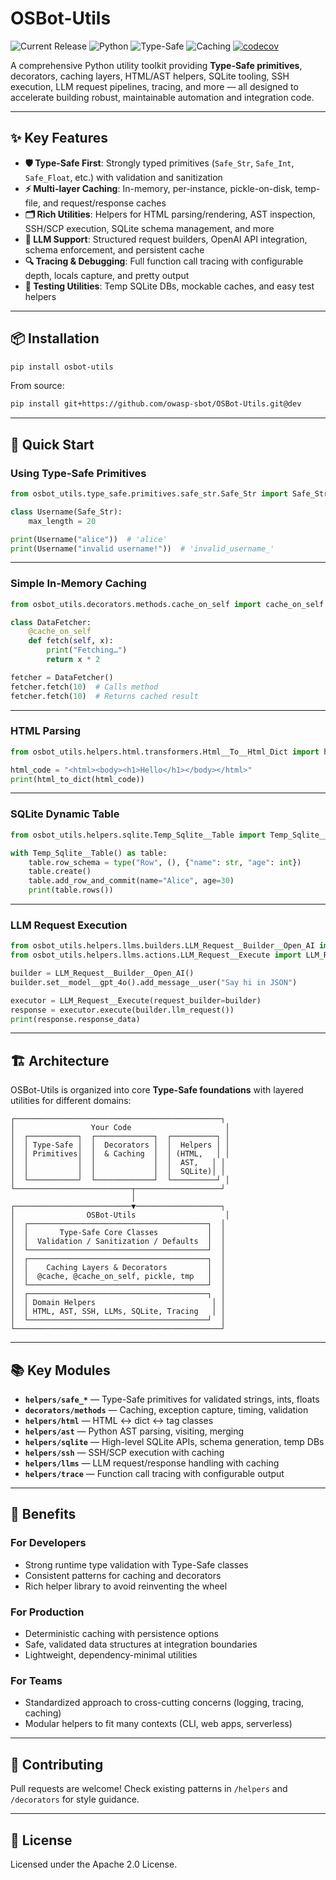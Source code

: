 # OSBot-Utils

![Current Release](https://img.shields.io/badge/release-v3.14.0-blue)
![Python](https://img.shields.io/badge/python-3.8+-green)
![Type-Safe](https://img.shields.io/badge/Type--Safe-✓-brightgreen)
![Caching](https://img.shields.io/badge/Caching-Built--In-orange)
[![codecov](https://codecov.io/gh/owasp-sbot/OSBot-Utils/graph/badge.svg?token=GNVW0COX1N)](https://codecov.io/gh/owasp-sbot/OSBot-Utils)

A comprehensive Python utility toolkit providing **Type-Safe primitives**, decorators, caching layers, HTML/AST helpers, SQLite tooling, SSH execution, LLM request pipelines, tracing, and more — all designed to accelerate building robust, maintainable automation and integration code.

---

## ✨ Key Features

* **🛡️ Type-Safe First**: Strongly typed primitives (`Safe_Str`, `Safe_Int`, `Safe_Float`, etc.) with validation and sanitization
* **⚡ Multi-layer Caching**: In-memory, per-instance, pickle-on-disk, temp-file, and request/response caches
* **🗂️ Rich Utilities**: Helpers for HTML parsing/rendering, AST inspection, SSH/SCP execution, SQLite schema management, and more
* **🧠 LLM Support**: Structured request builders, OpenAI API integration, schema enforcement, and persistent cache
* **🔍 Tracing & Debugging**: Full function call tracing with configurable depth, locals capture, and pretty output
* **🧪 Testing Utilities**: Temp SQLite DBs, mockable caches, and easy test helpers

---

## 📦 Installation

```bash
pip install osbot-utils
```

From source:

```bash
pip install git+https://github.com/owasp-sbot/OSBot-Utils.git@dev
```

---

## 🚀 Quick Start

### Using Type-Safe Primitives

```python
from osbot_utils.type_safe.primitives.safe_str.Safe_Str import Safe_Str

class Username(Safe_Str):
    max_length = 20

print(Username("alice"))  # 'alice'
print(Username("invalid username!"))  # 'invalid_username_'
```

---

### Simple In-Memory Caching

```python
from osbot_utils.decorators.methods.cache_on_self import cache_on_self

class DataFetcher:
    @cache_on_self
    def fetch(self, x):
        print("Fetching…")
        return x * 2

fetcher = DataFetcher()
fetcher.fetch(10)  # Calls method
fetcher.fetch(10)  # Returns cached result
```

---

### HTML Parsing

```python
from osbot_utils.helpers.html.transformers.Html__To__Html_Dict import html_to_dict

html_code = "<html><body><h1>Hello</h1></body></html>"
print(html_to_dict(html_code))
```

---

### SQLite Dynamic Table

```python
from osbot_utils.helpers.sqlite.Temp_Sqlite__Table import Temp_Sqlite__Table

with Temp_Sqlite__Table() as table:
    table.row_schema = type("Row", (), {"name": str, "age": int})
    table.create()
    table.add_row_and_commit(name="Alice", age=30)
    print(table.rows())
```

---

### LLM Request Execution

```python
from osbot_utils.helpers.llms.builders.LLM_Request__Builder__Open_AI import LLM_Request__Builder__Open_AI
from osbot_utils.helpers.llms.actions.LLM_Request__Execute import LLM_Request__Execute

builder = LLM_Request__Builder__Open_AI()
builder.set__model__gpt_4o().add_message__user("Say hi in JSON")

executor = LLM_Request__Execute(request_builder=builder)
response = executor.execute(builder.llm_request())
print(response.response_data)
```

---

## 🏗️ Architecture

OSBot-Utils is organized into core **Type-Safe foundations** with layered utilities for different domains:

```
┌──────────────────────────────────────────────┐
│                 Your Code                     │
│  ┌───────────┐  ┌─────────────┐  ┌──────────┐ │
│  │ Type-Safe │  │  Decorators │  │  Helpers │ │
│  │ Primitives│  │  & Caching  │  │ (HTML,   │ │
│  │           │  │             │  │  AST,   │ │
│  │           │  │             │  │  SQLite)│ │
│  └───────────┘  └─────────────┘  └──────────┘ │
└──────────────────────────┬───────────────────┘
                           │
┌──────────────────────────▼───────────────────┐
│                OSBot-Utils                    │
│  ┌────────────────────────────────────────┐  │
│  │       Type-Safe Core Classes           │  │
│  │  Validation / Sanitization / Defaults  │  │
│  └────────────────────────────────────────┘  │
│  ┌────────────────────────────────────────┐  │
│  │    Caching Layers & Decorators         │  │
│  │  @cache, @cache_on_self, pickle, tmp   │  │
│  └────────────────────────────────────────┘  │
│  ┌────────────────────────────────────────┐  │
│  │ Domain Helpers                          │ │
│  │ HTML, AST, SSH, LLMs, SQLite, Tracing   │ │
│  └────────────────────────────────────────┘  │
└──────────────────────────────────────────────┘
```

---

## 📚 Key Modules

* **`helpers/safe_*`** — Type-Safe primitives for validated strings, ints, floats
* **`decorators/methods`** — Caching, exception capture, timing, validation
* **`helpers/html`** — HTML ↔ dict ↔ tag classes
* **`helpers/ast`** — Python AST parsing, visiting, merging
* **`helpers/sqlite`** — High-level SQLite APIs, schema generation, temp DBs
* **`helpers/ssh`** — SSH/SCP execution with caching
* **`helpers/llms`** — LLM request/response handling with caching
* **`helpers/trace`** — Function call tracing with configurable output

---

## 🎯 Benefits

### For Developers

* Strong runtime type validation with Type-Safe classes
* Consistent patterns for caching and decorators
* Rich helper library to avoid reinventing the wheel

### For Production

* Deterministic caching with persistence options
* Safe, validated data structures at integration boundaries
* Lightweight, dependency-minimal utilities

### For Teams

* Standardized approach to cross-cutting concerns (logging, tracing, caching)
* Modular helpers to fit many contexts (CLI, web apps, serverless)

---

## 🤝 Contributing

Pull requests are welcome!
Check existing patterns in `/helpers` and `/decorators` for style guidance.

---

## 📄 License

Licensed under the Apache 2.0 License.
